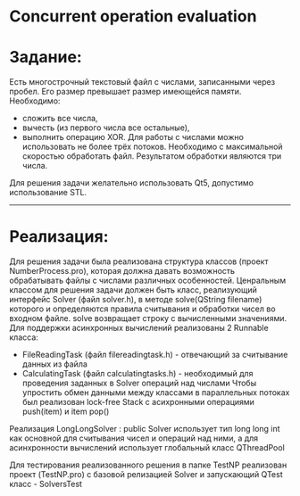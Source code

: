 # Concurrent operation evaluation

# Задание:
Есть многострочный текстовый файл с числами, записанными через пробел. Его размер превышает размер имеющейся памяти.
Необходимо:
* сложить все числа,
* вычесть (из первого числа все остальные),
* выполнить операцию XOR.
Для работы с числами можно использовать не более трёх потоков.
Необходимо с максимальной скоростью обработать файл. Результатом обработки являются три числа.

Для решения задачи желательно использовать Qt5, допустимо использование STL.

---
# Реализация:
Для решения задачи была реализована структура классов (проект NumberProcess.pro), которая должна давать возможность обрабатывать файлы с числами различных особенностей. 
Ценральным классом для решения задачи должен быть класс, реализующий интерфейс Solver (файл solver.h), в методе solve(QString filename) которого и определяются правила считывания и обработки чисел во входном файле. solve возвращает строку с вычисленными значениями. 
Для поддержки асинхронных вычислений реализованы 2 Runnable класса:
 * FileReadingTask (файл filereadingtask.h) - отвечающий за считывание данных из файла
 * CalculatingTask (файл calculatingtasks.h) - необходимый для проведения заданных в Solver операций над числами
 Чтобы упростить обмен данными между классами в параллельных потоках был реализован lock-free Stack с асихронными операциями push(item) и item pop()
 
 Реализация LongLongSolver : public Solver использует тип long long int как основной для считывания чисел и операций над ними, а для асинхронности вычислений использует глобальный класс QThreadPool
 
  
 Для тестирования реализованного решения в папке TestNP реализован проект (TestNP.pro) c базовой релизацией Solver и запускающий QTest класс - SolversTest

